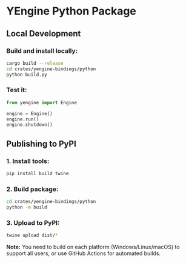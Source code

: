 # YEngine Python Package

## Local Development

### Build and install locally:
```bash
cargo build --release
cd crates/yengine-bindings/python
python build.py
```

### Test it:
```python
from yengine import Engine

engine = Engine()
engine.run()
engine.shutdown()
```

## Publishing to PyPI

### 1. Install tools:
```bash
pip install build twine
```

### 2. Build package:
```bash
cd crates/yengine-bindings/python
python -m build
```

### 3. Upload to PyPI:
```bash
twine upload dist/*
```

**Note:** You need to build on each platform (Windows/Linux/macOS) to support all users, or use GitHub Actions for automated builds.
